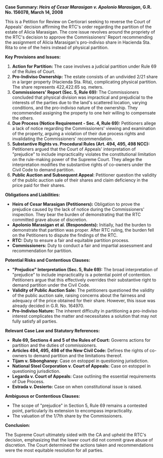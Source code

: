 **Case Summary: *Heirs of Cesar Marasigan v. Apolonio Marasigan*, G.R. No. 156078, March 14, 2008**

This is a Petition for Review on Certiorari seeking to reverse the Court of Appeals' decision affirming the RTC's order regarding the partition of the estate of Alicia Marasigan. The core issue revolves around the propriety of the RTC's decision to approve the Commissioners' Report recommending the assignment of Alicia Marasigan's pro-indiviso share in Hacienda Sta. Rita to one of the heirs instead of physical partition.

**Key Provisions and Issues:**

1.  **Action for Partition:** The case involves a judicial partition under Rule 69 of the Rules of Court.
2.  **Pro-Indiviso Ownership:** The estate consists of an undivided 2/21 share in a larger property (Hacienda Sta. Rita), complicating physical partition. The share represents 422,422.65 sq. meters.
3.  **Commissioners' Report (Sec. 5, Rule 69):** The Commissioners concluded that physical division was impractical and prejudicial to the interests of the parties due to the land's scattered location, varying conditions, and the pro-indiviso nature of the ownership. They recommended assigning the property to one heir willing to compensate the others.
4.  **Due Process (Notice Requirement - Sec. 4, Rule 69):** Petitioners allege a lack of notice regarding the Commissioners' viewing and examination of the property, arguing a violation of their due process rights and invalidating the Commissioners' recommendation.
5.  **Substantive Rights vs. Procedural Rules (Art. 494, 495, 498 NCC):** Petitioners argued that the Court of Appeals' interpretation of "prejudice" to include impracticality violates the constitutional limitation on the rule-making power of the Supreme Court. They allege the interpretation modifies the substantive rights of co-owners under the Civil Code to demand partition.
6. **Public Auction and Subsequent Appeal**: Petitioner question the validity of the public auction sale of their shares and claim deficiency in the price paid for their shares.

**Obligations and Liabilities:**

*   **Heirs of Cesar Marasigan (Petitioners):** Obligation to prove the prejudice caused by the lack of notice during the Commissioners' inspection. They bear the burden of demonstrating that the RTC committed grave abuse of discretion.
*   **Apolonio Marasigan et al. (Respondents):** Initially, had the burden to demonstrate that partition was proper. After RTC ruling, the burden fell on the Petitioners to dispute the findings of the RTC.
*   **RTC:** Duty to ensure a fair and equitable partition process.
*   **Commissioners:** Duty to conduct a fair and impartial assessment and recommendation for partition.

**Potential Risks and Contentious Clauses:**

*   **"Prejudice" Interpretation (Sec. 5, Rule 69):** The broad interpretation of "prejudice" to include impracticality is a potential point of contention. Petitioners argue that this effectively overrides their substantive right to demand partition under the Civil Code.
*   **Validity of Public Auction Sale:**  The petitioners questioned the validity of the public auction sale, raising concerns about the fairness and adequacy of the price obtained for their share. However, this issue was already decided in G.R. No. 164970.
*   **Pro-Indiviso Nature:** The inherent difficulty in partitioning a pro-indiviso interest complicates the matter and necessitates a solution that may not fully satisfy all parties.

**Relevant Case Law and Statutory References:**

*   **Rule 69, Sections 4 and 5 of the Rules of Court:** Governs actions for partition and the duties of commissioners.
*   **Articles 494, 495, 498 of the New Civil Code:** Defines the rights of co-owners to demand partition and the limitations thereof.
*   **Tijam v. Sibonghanoy:** Case on estoppel in questioning jurisdiction.
*   **National Steel Corporation v. Court of Appeals:** Case on estoppel in questioning jurisdiction.
*   **Legarda v. Court of Appeals:** Case outlining the essential requirements of Due Process.
*   **Estrada v. Desierto:** Case on when constitutional issue is raised.

**Ambiguous or Contentious Clauses:**

*   The scope of "prejudice" in Section 5, Rule 69 remains a contested point, particularly its extension to encompass impracticality.
*   The valuation of the 1/7th share by the Commissioners.

**Conclusion:**

The Supreme Court ultimately sided with the CA and upheld the RTC's decision, emphasizing that the lower court did not commit grave abuse of discretion. The Court determined the actions taken and recommendations were the most equitable resolution for all parties.
